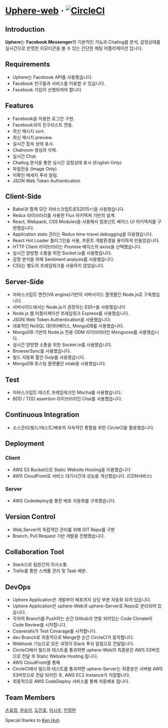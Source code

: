 # [Uphere-web](http://uphere.world) &middot; [![CircleCI](https://circleci.com/gh/uphere2017/uphere-web.svg?style=shield)](https://circleci.com/gh/uphere2017/uphere-web)

## Introduction

**Uphere**는 **Facebook Messenger**의 기본적인 기능과 Chatlog를 분석, 감정상태를 실시간으로 반영한 이모티콘을 볼 수 있는 간단한 채팅 어플리케이션 입니다.

## Requirements

- Uphere는 Facebook API를 사용했습니다.
- Facebook 친구들과 서비스를 이용할 수 있습니다.
- Facebook 가입이 선행되어야 합니다

## Features

- Facebook을 이용한 로그인 구현.
- Facebook과의 친구리스트 연동.
- 최신 메시지 sort.
- 최신 메시지 preview.
- 실시간 접속 상태 표시.
- Chatroom 생성과 삭제.
- 실시간 Chat.
- Chatlog 분석을 통한 실시간 감정상태 표시 (English Only)
- 파일전송 (Image Only)
- 미확인 메세지 푸쉬 알림.
- JSON Web Token Authentication

## Client-Side

- Babel과 함께 모던 자바스크립트(ES2015+)을 사용했습니다.
- Redux 라이브러리를 사용한 Flux 아키텍쳐 기반의 설계.
- React, Webpack, CSS Modules을 사용해서 컴포넌트 베이스 UI 아키텍처를 구현했습니다.
- Application state 관리는 Redux time-travel debugging을 이용했습니다.
- React Hot Loader 플러그인을 사용, 프론트 개발환경을 용이하게 만들었습니다.
- HTTP Client 라이브러리는 Promise 베이스의 axios을 선택했습니다.
- 실시간 양방향 소통을 위한 Socket.io를 사용했습니다.
- 감정 분석을 위해 Sentiment analysis를 사용했습니다.
- CSS는 별도의 프레임워크를 사용하지 않았습니다.

## Server-Side

- 자바스크립트 엔진(V8 engine)기반의 서버사이드 플랫폼인 Node.js로 구축했습니다.
- 서버사이드에서는 Node.js가 권장하는 ES5+을 사용했습니다
- Node.js 웹 어플리케이션 프레임워크 Express를 사용했습니다.
- JSON Web Token Authentication을 사용했습니다.
- 대표적인 NoSQL 데이터베이스, MongoDB를 사용했습니다.
- MongoDB 기반의 Node.js 전용 ODM 라이브러리인 Mongoose를 사용했습니다.
- 실시간 양방향 소통을 위한 Socket.io를 사용했습니다.
- BrowserSync를 사용했습니다.
- 빌드 자동화 툴인 Gulp를 사용했습니다.
- MongoDB 호스팅 플랫폼인 mlab을 사용했습니다.

## Test

- 자바스크립트 테스트 프레임워크인 Mocha를 사용했습니다.
- BDD / TDD assertion 라이브러리인 Chai를 사용했습니다.

## Continuous Integration

- 소스관리/빌드/테스트/배포의 지속적인 통합을 위한 CircleCI을 활용했습니다.

## Deployment

### Client

- AWS S3 Bucket으로 Static Website Hosting을 이용했습니다
- AWS CloudFront로 서비스 대기시간과 성능을 개선했습니다. (CDN서비스)

### Server

- AWS Codedeploy을 통한 배포 자동화를 구축했습니다.

## Version Control

- Web,Server의 독립적인 관리를 위해 GIT Repo를 구분
- Branch, Pull Request 기반 개발을 진행했습니다.

## Collaboration Tool

- Slack으로 팀원간의 의사소통.
- Trello를 통한 스케쥴 관리 및 Task 배분.

## DevOps

- Uphere Application은 개발부터 배포까지 상당 부분 자동화 되어 있습니다.
- Uphere Application은 uphere-Web과 uphere-Server로 Repo로 분리되어 있습니다.
- 각자의 Branch를 Push하는 순간 Github과 연동 되어있는 Code Climate이 Code Review를 시작합니다.
- Coaveralls가 Test Covarage를 시작합니다.
- dev Branch로 최종적으로 Merge한 순간 CircleCI가 동작합니다.
- Webhook 기능으로 모든 과정이 Slack 푸쉬 알림으로 전달됩니다.
- CircleCI에서 빌드와 테스트를 통과하면 uphere-Web의 최종본은 AWS S3버킷으로 전달 후 Static Website Hosting 됩니다.
- AWS CloudFront를 통해
- CircleCI에서 빌드와 테스트를 통과하면 uphere-Server는 최종본은 서버용 AWS S3버킷으로 전달 되어진 후, AWS EC2 Instance가 저장합니다.
- 최종적으로 AWS CodeDeploy 서비스를 통해 자동배포 됩니다.

## Team Members

[손효정](https://github.com/hyojeongson), [윤송이](https://github.com/inakarune), [도진호](https://github.com/JinHo-Do), [이시우](https://github.com/postsw7), [안정현](https://github.com/kmmdong)

Special thanks to [Ken Huh](https://github.com/Ken123777)
